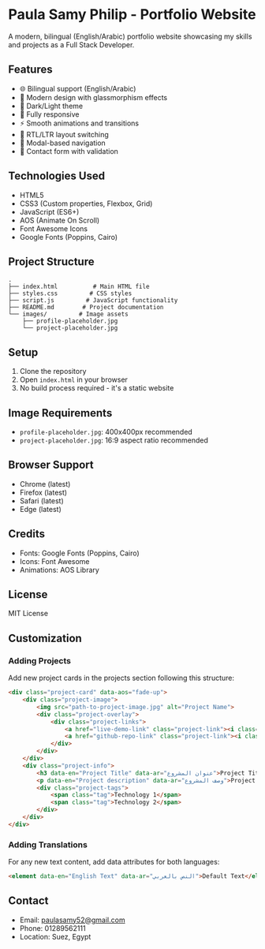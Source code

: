 # Paula Samy Philip - Portfolio Website

A modern, bilingual (English/Arabic) portfolio website showcasing my skills and projects as a Full Stack Developer.

## Features

- 🌐 Bilingual support (English/Arabic)
- 🎨 Modern design with glassmorphism effects
- 🌙 Dark/Light theme
- 📱 Fully responsive
- ⚡ Smooth animations and transitions
- 🔄 RTL/LTR layout switching
- 🎯 Modal-based navigation
- 📝 Contact form with validation

## Technologies Used

- HTML5
- CSS3 (Custom properties, Flexbox, Grid)
- JavaScript (ES6+)
- AOS (Animate On Scroll)
- Font Awesome Icons
- Google Fonts (Poppins, Cairo)

## Project Structure

```
.
├── index.html          # Main HTML file
├── styles.css         # CSS styles
├── script.js         # JavaScript functionality
├── README.md        # Project documentation
└── images/         # Image assets
    ├── profile-placeholder.jpg
    └── project-placeholder.jpg
```

## Setup

1. Clone the repository
2. Open `index.html` in your browser
3. No build process required - it's a static website

## Image Requirements

- `profile-placeholder.jpg`: 400x400px recommended
- `project-placeholder.jpg`: 16:9 aspect ratio recommended

## Browser Support

- Chrome (latest)
- Firefox (latest)
- Safari (latest)
- Edge (latest)

## Credits

- Fonts: Google Fonts (Poppins, Cairo)
- Icons: Font Awesome
- Animations: AOS Library

## License

MIT License

## Customization

### Adding Projects

Add new project cards in the projects section following this structure:

```html
<div class="project-card" data-aos="fade-up">
    <div class="project-image">
        <img src="path-to-project-image.jpg" alt="Project Name">
        <div class="project-overlay">
            <div class="project-links">
                <a href="live-demo-link" class="project-link"><i class="fas fa-link"></i></a>
                <a href="github-repo-link" class="project-link"><i class="fab fa-github"></i></a>
            </div>
        </div>
    </div>
    <div class="project-info">
        <h3 data-en="Project Title" data-ar="عنوان المشروع">Project Title</h3>
        <p data-en="Project description" data-ar="وصف المشروع">Project description</p>
        <div class="project-tags">
            <span class="tag">Technology 1</span>
            <span class="tag">Technology 2</span>
        </div>
    </div>
</div>
```

### Adding Translations

For any new text content, add data attributes for both languages:

```html
<element data-en="English Text" data-ar="النص بالعربي">Default Text</element>
```

## Contact

- Email: paulasamy52@gmail.com
- Phone: 01289562111
- Location: Suez, Egypt 